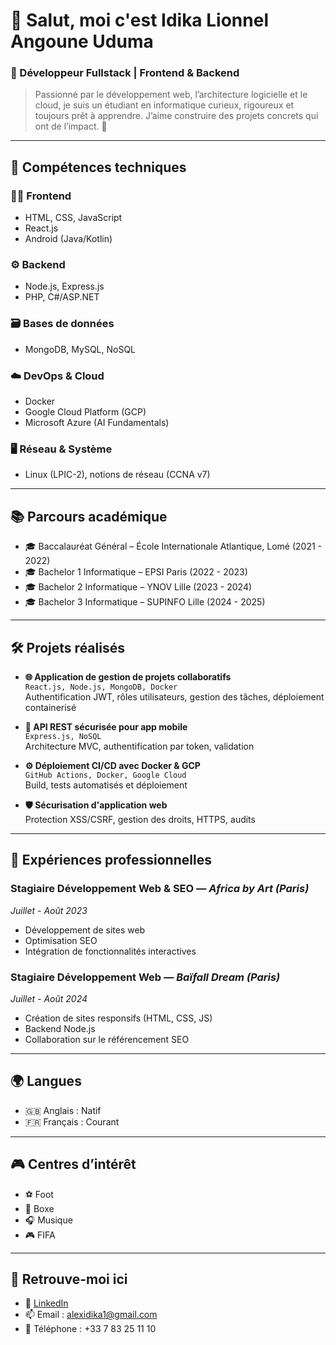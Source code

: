 
# 👋 Salut, moi c'est **Idika Lionnel Angoune Uduma**
### 🎯 Développeur Fullstack | Frontend & Backend

> Passionné par le développement web, l’architecture logicielle et le cloud, je suis un étudiant en informatique curieux, rigoureux et toujours prêt à apprendre. J’aime construire des projets concrets qui ont de l’impact. 🚀

---

## 🧠 Compétences techniques

### 👨‍💻 Frontend
- HTML, CSS, JavaScript
- React.js
- Android (Java/Kotlin)

### ⚙️ Backend
- Node.js, Express.js
- PHP, C#/ASP.NET

### 🗃️ Bases de données
- MongoDB, MySQL, NoSQL

### ☁️ DevOps & Cloud
- Docker
- Google Cloud Platform (GCP)
- Microsoft Azure (AI Fundamentals)

### 🖥️ Réseau & Système
- Linux (LPIC-2), notions de réseau (CCNA v7)

---

## 📚 Parcours académique

- 🎓 Baccalauréat Général – École Internationale Atlantique, Lomé (2021 - 2022)
- 🎓 Bachelor 1 Informatique – EPSI Paris (2022 - 2023)
- 🎓 Bachelor 2 Informatique – YNOV Lille (2023 - 2024)
- 🎓 Bachelor 3 Informatique – SUPINFO Lille (2024 - 2025)

---

## 🛠️ Projets réalisés

- **🌐 Application de gestion de projets collaboratifs**  
  `React.js, Node.js, MongoDB, Docker`  
  Authentification JWT, rôles utilisateurs, gestion des tâches, déploiement containerisé

- **🔐 API REST sécurisée pour app mobile**  
  `Express.js, NoSQL`  
  Architecture MVC, authentification par token, validation

- **⚙️ Déploiement CI/CD avec Docker & GCP**  
  `GitHub Actions, Docker, Google Cloud`  
  Build, tests automatisés et déploiement

- **🛡️ Sécurisation d'application web**  
  Protection XSS/CSRF, gestion des droits, HTTPS, audits

---

## 💼 Expériences professionnelles

### Stagiaire Développement Web & SEO — *Africa by Art (Paris)*
*Juillet - Août 2023*
- Développement de sites web
- Optimisation SEO
- Intégration de fonctionnalités interactives

### Stagiaire Développement Web — *Baïfall Dream (Paris)*
*Juillet - Août 2024*
- Création de sites responsifs (HTML, CSS, JS)
- Backend Node.js
- Collaboration sur le référencement SEO

---

## 🌍 Langues

- 🇬🇧 Anglais : Natif
- 🇫🇷 Français : Courant

---

## 🎮 Centres d’intérêt

- ⚽ Foot
- 🥊 Boxe
- 🎧 Musique
- 🎮 FIFA

---

## 🔗 Retrouve-moi ici

- 💼 [LinkedIn](https://www.linkedin.com/in/idika-lionnel-angoune-uduma-5a282)
- 📫 Email : alexidika1@gmail.com
- 📱 Téléphone : +33 7 83 25 11 10
